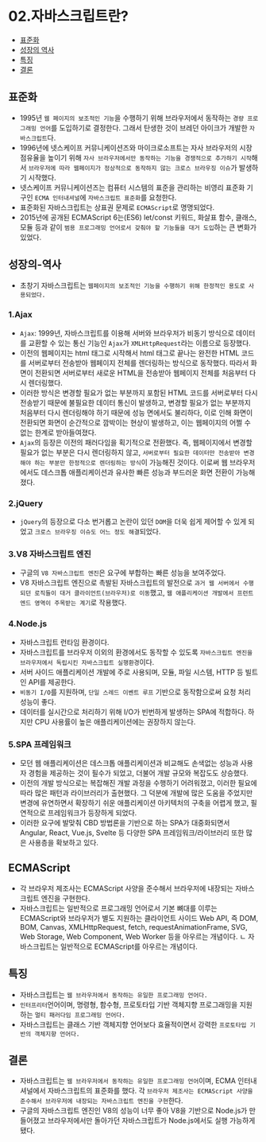 # 02.자바스크립트란?

- [표준화](#표준화)
- [성장의 역사](#성장의-역사)
- [특징](#특징)
- [결론](#결론)

## 표준화

- 1995년 `웹 페이지의 보조적인 기능`을 수행하기 위해 브라우저에서 동작하는 `경량 프로그래밍 언어`를 도입하기로 결정한다. 그래서 탄생한 것이 브레던 아이크가 개발한 `자바스크립트`다.
- 1996년에 넷스케이프 커뮤니케이션즈와 마이크로소프트는 자사 브라우저의 시장 점유율을 높이기 위해 `자사 브라우저에서만 동작하는 기능을 경쟁적으로 추가하기 시작`해서 `브라우저에 따라 웹페이지가 정상적으로 동작하지 않는 크로스 브라우징 이슈`가 발생하기 시작했다.
- 넷스케이프 커뮤니케이션즈는 컴퓨터 시스템의 표준을 관리하는 비영리 표준화 기구인 `ECMA 인터내셔널`에 `자바스크립트 표준화`를 요청한다.
- 표준화된 자바스크립트는 상표권 문제로 `ECMAScript`로 명명되었다.
- 2015년에 공개된 ECMAScript 6는(ES6) let/const 키워드, 화살표 함수, 클래스, 모듈 등과 같이 `범용 프로그래밍 언어로서 갖춰야 할 기능들을 대거 도입`하는 큰 변화가 있었다.

## 성장의-역사

- 초창기 자바스크립트는 `웹페이지의 보조적인 기능을 수행하기 위해 한정적인 용도로 사용되었다.`

### 1.Ajax

- `Ajax`: 1999년, 자바스크립트를 이용해 서버와 브라우저가 비동기 방식으로 데이터를 교환할 수 있는 통신 기능인 `Ajax`가 `XMLHttpRequest`라는 이름으로 등장했다.
- 이전의 웹페이지는 html 태그로 시작해서 html 태그로 끝나는 완전한 HTML 코드를 서버로부터 전송받아 웹페이지 전체를 렌더링하는 방식으로 동작했다. 따라서 화면이 전환되면 서버로부터 새로운 HTML을 전송받아 웹페이지 전체를 처음부터 다시 렌더링했다.
- 이러한 방식은 변경할 필요가 없는 부분까지 포함된 HTML 코드를 서버로부터 다시 전송받기 때문에 불필요한 데이터 통신이 발생하고, 변경할 필요가 없는 부분까지 처음부터 다시 렌더링해야 하기 때문에 성능 면에서도 불리하다, 이로 인해 화면이 전환되면 화면이 순간적으로 깜박이는 현상이 발생하고, 이는 웹페이지의 어쩔 수 없는 한계로 받아들여졌다.
- `Ajax`의 등장은 이전의 패러다임을 획기적으로 전환했다. 즉, 웹페이지에서 변경할 필요가 없는 부분은 다시 렌더링하지 않고, `서버로부터 필요한 데이터만 전송받아 변경해야 하는 부분만 한정적으로 렌더링하는 방식`이 가능해진 것이다. 이로써 웹 브라우저에서도 데스크톱 애플리케이션과 유사한 빠른 성능과 부드러운 화면 전환이 가능해졌다.

### 2.jQuery

- `jQuery`의 등장으로 다소 번거롭고 논란이 있던 `DOM`을 더욱 쉽게 제어할 수 있게 되었고 `크로스 브라우징 이슈도 어느 정도 해결`되었다.

### 3.V8 자바스크립트 엔진

- 구글의 `V8 자바스크립트 엔진`은 요구에 부합하는 빠른 성능을 보여주었다.
- V8 자바스크립트 엔진으로 촉발된 자바스크립트의 발전으로 `과거 웹 서버에서 수행되던 로직들이 대거 클라이언트(브라우저)로 이동`했고, `웹 애플리케이션 개발에서 프런트엔드 영역이 주목받는 계기`로 작용했다.

### 4.Node.js

- 자바스크립트 런타임 환경이다.
- 자바스크립트를 브라우저 이외의 환경에서도 동작할 수 있도록 `자바스크립트 엔진을 브라우저에서 독립시킨 자바스크립트 실행환경`이다.
- 서버 사이드 애플리케이션 개발에 주로 사용되며, 모듈, 파일 시스템, HTTP 등 빌트인 API를 제공한다.
- `비동기 I/O`를 지원하며, `단일 스레드 이벤트 루프` 기반으로 동작함으로써 요청 처리 성능이 좋다.
- 데이터를 실시간으로 처리하기 위해 I/O가 빈번하게 발생하는 SPA에 적합하다. 하지만 CPU 사용률이 높은 애플리케이션에는 권장하지 않는다.

### 5.SPA 프레임워크

- 모던 웹 애플리케이션은 데스크톱 애플리케이션과 비교해도 손색없는 성능과 사용자 경험을 제공하는 것이 필수가 되었고, 더불어 개발 규모와 복잡도도 상승했다.
- 이전의 개발 방식으로는 복잡해진 개발 과정을 수행하기 어려워졌고, 이러한 필요에 따라 많은 패턴과 라이브러리가 출현했다. 그 덕분에 개발에 많은 도움을 주었지만 변경에 유연하면서 확장하기 쉬운 애플리케이션 아키텍처의 구축을 어렵게 했고, 필연적으로 프레임워크가 등장하게 되었다.
- 이러한 요구에 발맞춰 CBD 방법론을 기반으로 하는 SPA가 대중화되면서 Angular, React, Vue.js, Svelte 등 다양한 SPA 프레임워크/라이브러리 또한 많은 사용층을 확보하고 있다.

## ECMAScript

- 각 브라우저 제조사는 ECMAScript 사양을 준수해서 브라우저에 내장되는 자바스크립트 엔진을 구현한다.
- 자바스크립트는 일반적으로 프로그래밍 언어로서 기본 뼈대를 이루는 ECMAScript와 브라우저가 별도 지원하는 클라이언트 사이드 Web API, 즉 DOM, BOM, Canvas, XMLHttpRequest, fetch, requestAnimationFrame, SVG, Web Storage, Web Component, Web Worker 등을 아우르는 개념이다.
  ㄴ 자바스크립트는 일반적으로 ECMAScript를 아우르는 개념이다.

## 특징

- 자바스크립트는 `웹 브라우저에서 동작하는 유일한 프로그래밍 언어다.`
- `인터프리터`언어이며, 명령형, 함수형, 프로토타입 기반 객체지향 프로그래밍을 지원하는 `멀티 패러다임 프로그래밍 언어다.`
- 자바스크립트는 클래스 기반 객체지향 언어보다 효율적이면서 강력한 `프로토타입 기반의 객체지향 언어다.`

## 결론

- 자바스크립트는 `웹 브라우저에서 동작하는 유일한 프로그래밍 언어`이며, ECMA 인터내셔널에서 자바스크립트의 표준화를 했다. 각 `브라우저 제조사는 ECMAScript 사양을 준수해서 브라우저에 내장되는 자바스크립트 엔진을 구현`한다.
- 구글의 자바스크립트 엔진인 V8의 성능이 너무 좋아 V8을 기반으로 Node.js가 만들어졌고 브라우저에서만 돌아가던 자바스크립트가 Node.js에서도 실행 가능하게 됐다.

